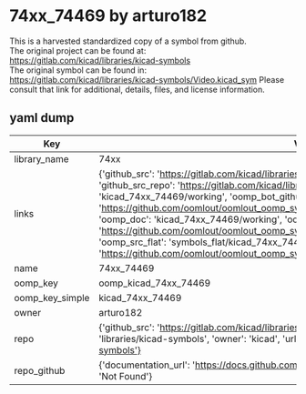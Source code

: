 # 74xx_74469 by arturo182  
This is a harvested standardized copy of a symbol from github.  
The original project can be found at:  
https://gitlab.com/kicad/libraries/kicad-symbols  
The original symbol can be found in:
https://gitlab.com/kicad/libraries/kicad-symbols/Video.kicad_sym
Please consult that link for additional, details, files, and license information.  
## yaml dump  
| Key | Value |  
| --- | --- |  
| library_name | 74xx |  
| links | {'github_src': 'https://gitlab.com/kicad/libraries/kicad-symbols/Video.kicad_sym', 'github_src_repo': 'https://gitlab.com/kicad/libraries/kicad-symbols', 'oomp_bot': 'kicad_74xx_74469/working', 'oomp_bot_github': 'https://github.com/oomlout/oomlout_oomp_symbol_bot/tree/main/kicad_74xx_74469/working', 'oomp_doc': 'kicad_74xx_74469/working', 'oomp_doc_github': 'https://github.com/oomlout/oomlout_oomp_symbol_doc/tree/main/kicad_74xx_74469/working', 'oomp_src_flat': 'symbols_flat/kicad_74xx_74469/working', 'oomp_src_flat_github': 'https://github.com/oomlout/oomlout_oomp_symbol_src/tree/main/kicad_74xx_74469/working'} |  
| name | 74xx_74469 |  
| oomp_key | oomp_kicad_74xx_74469 |  
| oomp_key_simple | kicad_74xx_74469 |  
| owner | arturo182 |  
| repo | {'github_src': 'https://gitlab.com/kicad/libraries/kicad-symbols/Video.kicad_sym', 'name': 'libraries/kicad-symbols', 'owner': 'kicad', 'url': 'https://gitlab.com/kicad/libraries/kicad-symbols'} |  
| repo_github | {'documentation_url': 'https://docs.github.com/rest/repos/repos#get-a-repository', 'message': 'Not Found'} |  

